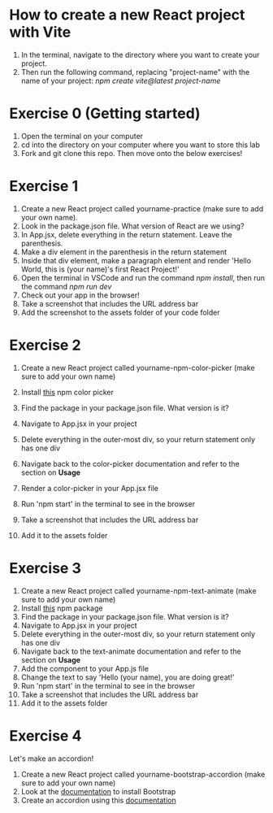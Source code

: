 # How to create a new React project with Vite 
1. In the terminal, navigate to the directory where you want to create your project.
2. Then run the following command, replacing "project-name" with the name of your project: 
_npm create vite@latest project-name_

# Exercise 0 (Getting started)
1. Open the terminal on your computer
2. cd into the directory on your computer where you want to store this lab
3. Fork and git clone this repo. Then move onto the below exercises! 

# Exercise 1
1. Create a new React project called yourname-practice (make sure to add your own name).
2. Look in the package.json file. What version of React are we using?
3. In App.jsx, delete everything in the return statement. Leave the parenthesis.
4. Make a div element in the parenthesis in the return statement
5. Inside that div element, make a paragraph element and render 'Hello World, this is (your name)'s first React Project!'
6. Open the terminal in VSCode and run the command _npm install_, then run the command _npm run dev_
7. Check out your app in the browser!
8. Take a screenshot that includes the URL address bar
9. Add the screenshot to the assets folder of your code folder 

# Exercise 2
1. Create a new React project called yourname-npm-color-picker (make sure to add your own name)
2. Install [this](https://www.npmjs.com/package/@thednp/react-color-picker) npm color picker
3. Find the package in your package.json file. What version is it?


4. Navigate to App.jsx in your project
5. Delete everything in the outer-most div, so your return statement only has one div
6. Navigate back to the color-picker documentation and refer to the section on **Usage**
7. Render a color-picker in your App.jsx file
8. Run 'npm start' in the terminal to see in the browser
9. Take a screenshot that includes the URL address bar
10. Add it to the assets folder

# Exercise 3
1. Create a new React project called yourname-npm-text-animate (make sure to add your own name)
2. Install [this](https://www.npmjs.com/package/react-animate-text) npm package
3. Find the package in your package.json file. What version is it?
4. Navigate to App.jsx in your project
5. Delete everything in the outer-most div, so your return statement only has one div
6. Navigate back to the text-animate documentation and refer to the section on **Usage**
7. Add the component to your App.js file
8. Change the text to say 'Hello (your name), you are doing great!'
9. Run 'npm start' in the terminal to see in the browser
10. Take a screenshot that includes the URL address bar
11. Add it to the assets folder

# Exercise 4
Let's make an accordion!
1. Create a new React project called yourname-bootstrap-accordion (make sure to add your own name)
2. Look at the [documentation](https://www.npmjs.com/package/react-bootstrap) to install Bootstrap
3. Create an accordion using this [documentation](https://react-bootstrap.github.io/docs/components/accordion) 
